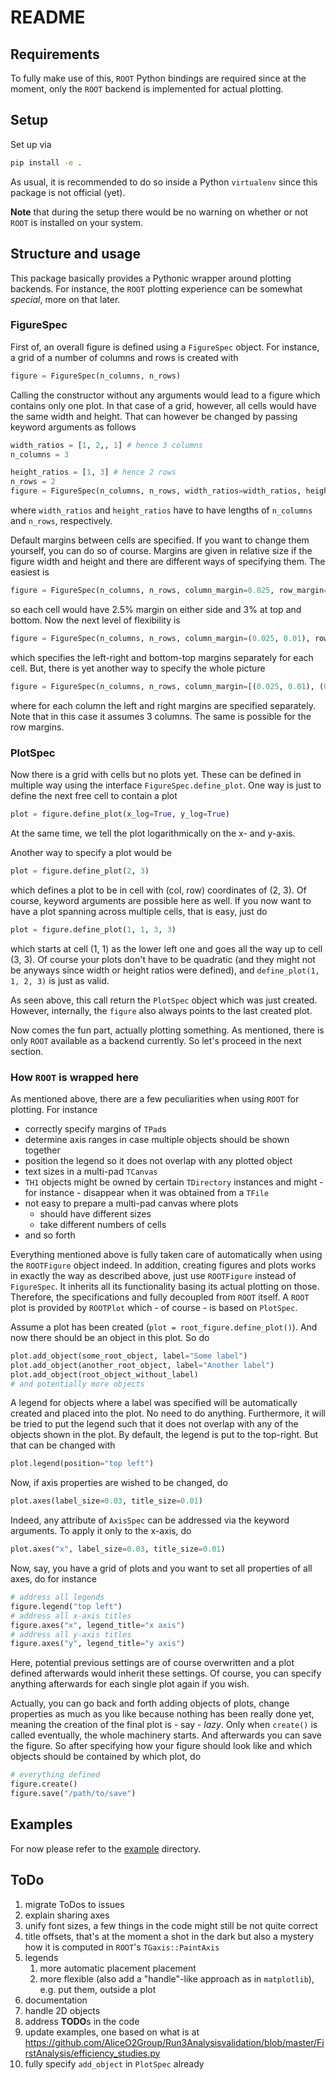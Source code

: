 # README

## Requirements

To fully make use of this, `ROOT` Python bindings are required since at the moment, only the `ROOT`
backend is implemented for actual plotting.

## Setup

Set up via
```bash
pip install -e .
```

As usual, it is recommended to do so inside a Python `virtualenv` since this package is not official (yet).

**Note** that during the setup there would be no warning on whether or not `ROOT` is installed on your system.

## Structure and usage

This package basically provides a Pythonic wrapper around plotting backends. For instance, the `ROOT` plotting
experience can be somewhat *special*, more on that later.

### FigureSpec

First of, an overall figure is defined using a `FigureSpec` object. For instance, a grid of a number of columns and rows is created with
```python
figure = FigureSpec(n_columns, n_rows)
```

Calling the constructor without any arguments would lead to a figure which contains only one plot. In that case of a grid, however, all cells would have the same width and height. That can however be changed by passing keyword arguments as follows
```python
width_ratios = [1, 2,, 1] # hence 3 columns
n_columns = 3

height_ratios = [1, 3] # hence 2 rows
n_rows = 2
figure = FigureSpec(n_columns, n_rows, width_ratios=width_ratios, height_ratios=height_ratios)
```
where `width_ratios` and `height_ratios` have to have lengths of `n_columns` and `n_rows`, respectively.

Default margins between cells are specified. If you want to change them yourself, you can do so of course. Margins are given in relative size if the figure width and height and there are different ways of specifying them. The easiest is
```python
figure = FigureSpec(n_columns, n_rows, column_margin=0.025, row_margin=0.03)
```
so each cell would have 2.5% margin on either side and 3% at top and bottom. Now the next level of flexibility is
```python
figure = FigureSpec(n_columns, n_rows, column_margin=(0.025, 0.01), row_margin=(0.03, 0))
```
which specifies the left-right and bottom-top margins separately for each cell. But, there is yet another way to specify the whole picture
```python
figure = FigureSpec(n_columns, n_rows, column_margin=[(0.025, 0.01), (0.025, 0), (0, 0.01)]) # 3 columns!
```
where for each column the left and right margins are specified separately. Note that in this case it assumes 3 columns. The same is possible for the row margins.

### PlotSpec

Now there is a grid with cells but no plots yet. These can be defined in multiple way using the interface `FigureSpec.define_plot`. One way is just to define the next free cell to contain a plot
```python
plot = figure.define_plot(x_log=True, y_log=True)
```
At the same time, we tell the plot logarithmically on the x- and y-axis.

Another way to specify a plot would be
```python
plot = figure.define_plot(2, 3)
```
which defines a plot to be in cell with (col, row) coordinates of (2, 3). Of course, keyword arguments are possible here as well. If you now want to have a plot spanning across multiple cells, that is easy, just do
```python
plot = figure.define_plot(1, 1, 3, 3)
```
which starts at cell (1, 1) as the lower left one and goes all the way up to cell (3, 3). Of course your plots don't have to be quadratic (and they might not be anyways since width or height ratios were defined), and `define_plot(1, 1, 2, 3)` is just as valid.

As seen above, this call return the `PlotSpec` object which was just created. However, internally, the `figure` also always points to the last created plot.

Now comes the fun part, actually plotting something. As mentioned, there is only `ROOT` available as a backend currently. So let's proceed in the next section.


### How `ROOT` is wrapped here

As mentioned above, there are a few peculiarities when using `ROOT` for plotting. For instance

* correctly specify margins of `TPad`s
* determine axis ranges in case multiple objects should be shown together
* position the legend so it does not overlap with any plotted object
* text sizes in a multi-pad `TCanvas`
* `TH1` objects might be owned by certain `TDirectory` instances and might - for instance - disappear when it was obtained from a `TFile`
* not easy to prepare a multi-pad canvas where plots
    * should have different sizes
    * take different numbers of cells
* and so forth

Everything mentioned above is fully taken care of automatically when using the `ROOTFigure` object indeed. In addition, creating figures and plots works in exactly the way as described above, just use `ROOTFigure` instead of `FigureSpec`. It inherits all its functionality basing its actual plotting on those. Therefore, the specifications and fully decoupled from `ROOT` itself. A `ROOT` plot is provided by `ROOTPlot` which - of course - is based on `PlotSpec`.

Assume a plot has been created (`plot = root_figure.define_plot()`). And now there should be an object in this plot. So do
```python
plot.add_object(some_root_object, label="Some label")
plot.add_object(another_root_object, label="Another label")
plot.add_object(root_object_without_label)
# and potentially more objects
```
A legend for objects where a label was specified will be automatically created and placed into the plot. No need to do anything. Furthermore, it will be tried to put the legend such that it does not overlap with any of the objects shown in the plot. By default, the legend is put to the top-right. But that can be changed with
```python
plot.legend(position="top left")
```
Now, if axis properties are wished to be changed, do
```python
plot.axes(label_size=0.03, title_size=0.01)
```
Indeed, any attribute of `AxisSpec` can be addressed via the keyword arguments. To apply it only to the x-axis, do
```python
plot.axes("x", label_size=0.03, title_size=0.01)
```
Now, say, you have a grid of plots and you want to set all properties of all axes, do for instance
```python
# address all legends
figure.legend("top left")
# address all x-axis titles
figure.axes("x", legend_title="x axis")
# address all y-axis titles
figure.axes("y", legend_title="y axis")
```
Here, potential previous settings are of course overwritten and a plot defined afterwards would inherit these settings. Of course, you can specify anything afterwards for each single plot again if you wish.

Actually, you can go back and forth adding objects of plots, change properties as much as you like because nothing has been really done yet, meaning the creation of the final plot is - say - *lazy*. Only when `create()` is called eventually, the whole machinery starts. And afterwards you can save the figure. So after specifying how your figure should look like and which objects should be contained by which plot, do
```python
# everything defined
figure.create()
figure.save("/path/to/save")
```

## Examples

For now please refer to the [example](./examples) directory.


## ToDo

1. migrate ToDos to issues
1. explain sharing axes
1. unify font sizes, a few things in the code might still be not quite correct
1. title offsets, that's at the moment a shot in the dark but also a mystery how it is computed in `ROOT`'s `TGaxis::PaintAxis`
1. legends
    1. more automatic placement placement
    1. more flexible (also add a "handle"-like approach as in `matplotlib`), e.g. put them, outside a plot
1. documentation
1. handle 2D objects
1. address **TODO**s in the code
1. update examples, one based on what is at https://github.com/AliceO2Group/Run3Analysisvalidation/blob/master/FirstAnalysis/efficiency_studies.py
1. fully specify `add_object` in `PlotSpec` already
